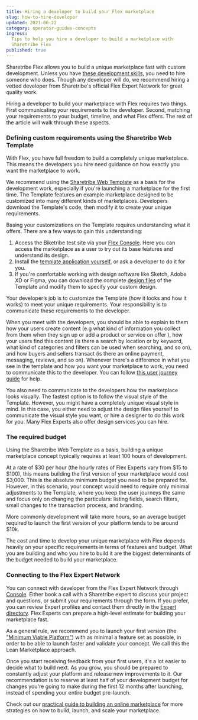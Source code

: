 ```yaml
---
title: Hiring a developer to build your Flex marketplace
slug: how-to-hire-developer
updated: 2021-06-22
category: operator-guides-concepts
ingress:
  Tips to help you hire a developer to build a marketplace with
  Sharetribe Flex
published: true
---
```


Sharetribe Flex allows you to build a unique marketplace fast with
custom development. Unless you have
[these development skills](/introduction/development-skills/), you need
to hire someone who does. Though any developer will do, we recommend
hiring a vetted developer from Sharetribe's official Flex Expert Network
for great quality work.

Hiring a developer to build your marketplace with Flex requires two
things. First communicating your requirements to the developer. Second,
matching your requirements to your budget, timeline, and what Flex
offers. The rest of the article will walk through these aspects.

### Defining custom requirements using the Sharetribe Web Template

With Flex, you have full freedom to build a completely unique
marketplace. This means the developers you hire need guidance on how
exactly you want the marketplace to work.

We recommend using the
[Sharetribe Web Template](https://www.sharetribe.com/docs/introduction/introducing-flex/)
as a basis for the development work, especially if you're launching a
marketplace for the first time. The Template features an example
marketplace designed to be customized into many different kinds of
marketplaces. Developers download the Template's code, then modify it to
create your unique requirements.

Basing your customizations on the Template requires understanding what
it offers. There are a few ways to gain this understanding:

1. Access the Biketribe test site via your
   [Flex Console](https://flex-console.sharetribe.com/). Here you can
   access the marketplace as a user to try out its base features and
   understand its design.
2. Install the
   [template application yourself](/introduction/getting-started-with-web-template//),
   or ask a developer to do it for you.
3. If you're comfortable working with design software like Sketch, Adobe
   XD or Figma, you can download the complete
   [design files](/design-toolkit/design-files/) of the Template and
   modify them to specify your custom design.

Your developer’s job is to customize the Template (how it looks and how
it works) to meet your unique requirements. Your responsibility is to
communicate these requirements to the developer.

When you meet with the developers, you should be able to explain to them
how your users create content (e.g what kind of information you collect
from them when they sign up or add a product or service on offer ), how
your users find this content (is there a search by location or by
keyword, what kind of categories and filters can be used when searching,
and so on), and how buyers and sellers transact (is there an online
payment, messaging, reviews, and so on). Whenever there's a difference
in what you see in the template and how you want your marketplace to
work, you need to communicate this to the developer. You can follow
[this user journey guide](/design-toolkit/your-user-journey-a-guide/)
for help.

You also need to communicate to the developers how the marketplace looks
visually. The fastest option is to follow the visual style of the
Template. However, you might have a completely unique visual style in
mind. In this case, you either need to adjust the design files yourself
to communicate the visual style you want, or hire a designer to do this
work for you. Many Flex Experts also offer design services you can hire.

### The required budget

Using the Sharetribe Web Template as a basis, building a unique
marketplace concept typically requires at least 100 hours of
development.

At a rate of
$30 per hour (the hourly rates of Flex Experts vary from $15 to
$100), this means building the first version of your marketplace would cost $3,000.
This is the absolute minimum budget you need to be prepared for.
However, in this scenario, your concept would need to require only
minimal adjustments to the Template, where you keep the user journeys
the same and focus only on changing the particulars: listing fields,
search filters, small changes to the transaction process, and branding.

More commonly development will take more hours, so an average budget
required to launch the first version of your platform tends to be around
\$10k.

The cost and time to develop your unique marketplace with Flex depends
heavily on your specific requirements in terms of features and budget.
What you are building and who you hire to build it are the biggest
determinants of the budget needed to build your marketplace.

### Connecting to the Flex Expert Network

You can connect with developer from the Flex Expert Network through
[Console](https://flex-console.sharetribe.com/). Either book a call with
a Sharetribe expert to discuss your project and questions, or submit
your requirements through the form. If you prefer, you can review Expert
profiles and contact them directly in the
[Expert directory](https://www.sharetribe.com/experts/). Flex Experts
can prepare a high-level estimate for building your marketplace fast.

As a general rule, we recommend you to launch your first version (the
["Minimum Viable Platform"](https://www.sharetribe.com/academy/how-to-build-a-minimum-viable-platform/))
with as minimal a feature set as possible, in order to be able to launch
faster and validate your concept. We call this the Lean Marketplace
approach.

Once you start receiving feedback from your first users, it's a lot
easier to decide what to build next. As you grow, you should be prepared
to constantly adjust your platform and release new improvements to it.
Our recommendation is to reserve at least half of your development
budget for changes you're going to make during the first 12 months after
launching, instead of spending your entire budget pre-launch.

Check out our
[practical guide to building an online marketplace](https://www.sharetribe.com/academy/guide/)
for more strategies on how to build, launch, and scale your marketplace.
